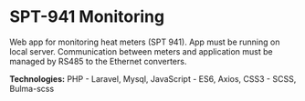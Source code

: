 # SPT-941 Monitoring

Web app for monitoring heat meters (SPT 941). App must be running on local server. Communication between meters and application
must be managed by RS485 to the Ethernet converters.

**Technologies:** PHP - Laravel, Mysql, JavaScript - ES6, Axios, CSS3 - SCSS, Bulma-scss
